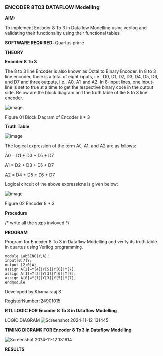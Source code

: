 ### ENCODER 8TO3 DATAFLOW Modelling

**AIM:**

To implement  Encoder 8 To 3 in Dataflow Modelling using verilog and validating their functionality using their functional tables

**SOFTWARE REQUIRED:** Quartus prime

**THEORY**

**Encoder 8 To 3**

The 8 to 3 line Encoder is also known as Octal to Binary Encoder. In 8 to 3 line encoder, there is a total of eight inputs, i.e., D0, D1, D2, D3, D4, D5, D6, and D7 and three outputs, i.e., A0, A1, and A2. In 8-input lines, one input-line is set to true at a time to get the respective binary code in the output side. Below are the block diagram and the truth table of the 8 to 3 line encoder.

![image](https://github.com/naavaneetha/ENCODER8TO3DATAFLOW/assets/154305477/0bc242c1-eb9e-4c47-afe5-30428470efc3)

Figure 01  Block Diagram of Encoder 8 * 3

**Truth Table**

![image](https://github.com/naavaneetha/ENCODER8TO3DATAFLOW/assets/154305477/35496b14-ae6e-4cd1-9abd-d6736b576575)

The logical expression of the term A0, A1, and A2 are as follows:

A0 = D1 + D3 + D5 + D7

A1 = D2 + D3 + D6 + D7

A2 = D4 + D5 + D6 + D7

Logical circuit of the above expressions is given below:

![image](https://github.com/naavaneetha/ENCODER8TO3DATAFLOW/assets/154305477/95acaee6-c873-4c75-89eb-ef09fb158053)

Figure 02  Encoder 8 * 3

**Procedure**

/* write all the steps invloved */

**PROGRAM**

Program for Encoder 8 To 3 in Dataflow Modelling and verify its truth table in quartus using Verilog programming. 
```
module Lab5ENC(Y,A);
input[0:7]Y;
output [2:0]A;
assign A[2]=Y[4]|Y[5]|Y[6]|Y[7];
assign A[1]=Y[2]|Y[3]|Y[6]|Y[7];
assign A[0]=Y[1]|Y[3]|Y[5]|Y[7];
endmodule
```

Developed by:Khamalraaj S

RegisterNumber: 24901015


**RTL LOGIC FOR Encoder 8 To 3 in Dataflow Modelling**

LOGIC DIAGRAM
![Screenshot 2024-11-12 131445](https://github.com/user-attachments/assets/9bf8e287-064b-4547-b17f-1519b7663ea6)


**TIMING DIGRAMS FOR Encoder 8 To 3 in Dataflow Modelling**

![Screenshot 2024-11-12 131914](https://github.com/user-attachments/assets/b41146b4-560a-4316-8064-cdbc1ab8642d)

**RESULTS**




